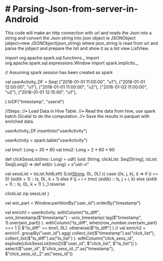 # # Parsing-Json-from-server-in-Android
This code will make an http connection with url and reads the Json into a string and convert the Json string into 
json object ie JSONObject jobject=new JSONObject(json_string) where json_string is read from url and parse the jobject
and prepare the list and show it as a list view ListView.

import org.apache.spark.sql.functions._
import org.apache.spark.sql.expressions.Window
import spark.implicits._

// Assuming spark session has been created as spark

val userActivity_DF = Seq(
  ("2018-01-01 11:00:00", "u1"),
  ("2018-01-01 12:00:00", "u1"),
  ("2018-01-01 11:00:00", "u2"),
  ("2018-01-02 11:00:00", "u2"),
  ("2018-01-01 12:15:00", "u1"),
  
).toDF("timestamp", "userid")


//Steps:
//•	Load Data in Hive Table.
//•	Read the data from hive, use spark batch (Scala) to do the computation. 
//•	Save the results in parquet with enriched data.

userActivity_DF.insertInto("userActivity")

userActivity = spark.table("userActivity")


val tmo1: Long = 30 * 60
val tmo2: Long = 2 * 60 * 60

def clickSessList(tmo: Long) = udf{ (uid: String, clickList: Seq[String], tsList: Seq[Long]) =>
  def sid(n: Long) = s"$uid-$n"

  val sessList = tsList.foldLeft( (List[String](), 0L, 0L) ){ case ((ls, j, k), i) =>
    if (i == 0) (sid(k + 1) :: ls, 0L, k + 1) else
       if (j + i < tmo) (sid(k) :: ls, j + i, k) else
         (sid(k + 1) :: ls, 0L, k + 1)
  }._1.reverse

  clickList zip sessList
}

val win_part = Window.partitionBy("user_id").orderBy("timestamp")

val enrich1 = userActivity.
  withColumn("ts_diff", unix_timestamp($"timestamp") - unix_timestamp(
    lag($"timestamp", 1).over(win_part))
  ).
  withColumn("ts_diff", when(row_number.over(win_part) === 1 || $"ts_diff" >= tmo1, 0L).
    otherwise($"ts_diff")
  )
//
  val enrich2 = enrich1.
  groupBy("user_id").agg(
    collect_list($"timestamp").as("click_list"), collect_list($"ts_diff").as("ts_list")
  ).
  withColumn("click_sess_id",
    explode(clickSessList(tmo2)($"user_id", $"click_list", $"ts_list"))
  ).
  select($"user_id", $"click_sess_id._1".as("timestamp"), $"click_sess_id._2".as("sess_id"))

